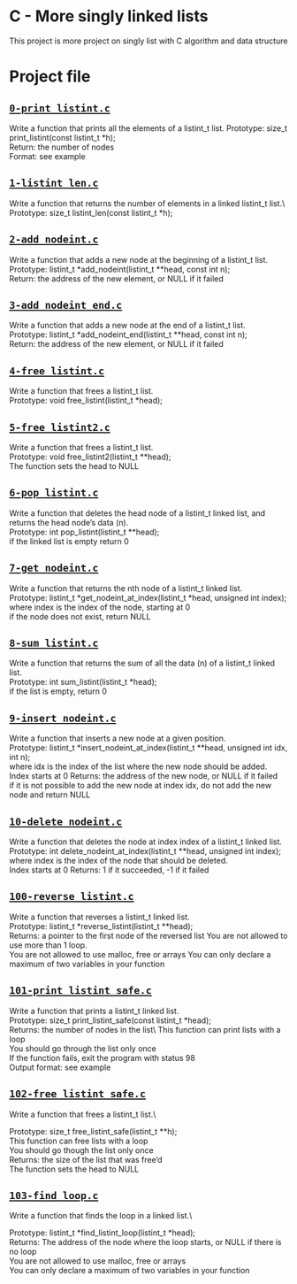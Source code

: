 # C - More singly linked lists
This project is more project on singly list with C algorithm and data structure

# Project file


## [`0-print_listint.c`](0-print_listint.c)
Write a function that prints all the elements of a listint_t list.
Prototype: size_t print_listint(const listint_t *h);\
Return: the number of nodes\
Format: see example

## [`1-listint_len.c`](1-listint_len.c)
Write a function that returns the number of elements in a linked listint_t list.\ 
Prototype: size_t listint_len(const listint_t *h);

## [`2-add_nodeint.c`](2-add_nodeint.c)
Write a function that adds a new node at the beginning of a listint_t list.\
Prototype: listint_t *add_nodeint(listint_t **head, const int n);\
Return: the address of the new element, or NULL if it failed

## [`3-add_nodeint_end.c`](3-add_nodeint_end.c)
Write a function that adds a new node at the end of a listint_t list.\
Prototype: listint_t *add_nodeint_end(listint_t **head, const int n);\
Return: the address of the new element, or NULL if it failed

## [`4-free_listint.c`](4-free_listint.c)
Write a function that frees a listint_t list.\
Prototype: void free_listint(listint_t *head);

## [`5-free_listint2.c`](5-free_listint2.c)
Write a function that frees a listint_t list.\
Prototype: void free_listint2(listint_t **head);\
The function sets the head to NULL

## [`6-pop_listint.c`](6-pop_listint.c)
Write a function that deletes the head node of a listint_t linked list, and returns the head node’s data (n).\
Prototype: int pop_listint(listint_t **head);\
if the linked list is empty return 0

## [`7-get_nodeint.c`](7-get_nodeint.c)
Write a function that returns the nth node of a listint_t linked list.\
Prototype: listint_t *get_nodeint_at_index(listint_t *head, unsigned int index);\
where index is the index of the node, starting at 0\
if the node does not exist, return NULL

## [`8-sum_listint.c`](8-sum_listint.c)
Write a function that returns the sum of all the data (n) of a listint_t linked list.\
Prototype: int sum_listint(listint_t *head);\
if the list is empty, return 0

## [`9-insert_nodeint.c`](9-insert_nodeint.c)
Write a function that inserts a new node at a given position.\
Prototype: listint_t *insert_nodeint_at_index(listint_t **head, unsigned int idx, int n);\
where idx is the index of the list where the new node should be added.\
Index starts at 0 Returns: the address of the new node, or NULL if it failed\
if it is not possible to add the new node at index idx, do not add the new node and return NULL

## [`10-delete_nodeint.c`](10-delete_nodeint.c)
Write a function that deletes the node at index index of a listint_t linked list.\
Prototype: int delete_nodeint_at_index(listint_t **head, unsigned int index);\
where index is the index of the node that should be deleted.\
Index starts at 0 Returns: 1 if it succeeded, -1 if it failed

## [`100-reverse_listint.c`](100-reverse_listint.c)
Write a function that reverses a listint_t linked list.\
Prototype: listint_t *reverse_listint(listint_t **head);\
Returns: a pointer to the first node of the reversed list You are not allowed to use more than 1 loop.\
You are not allowed to use malloc, free or arrays You can only declare a maximum of two variables in your function

## [`101-print_listint_safe.c`](101-print_listint_safe.c)
Write a function that prints a listint_t linked list.\
Prototype: size_t print_listint_safe(const listint_t *head);\
Returns: the number of nodes in the list\ This function can print lists with a loop\
You should go through the list only once\
If the function fails, exit the program with status 98\
Output format: see example

## [`102-free_listint_safe.c`](102-free_listint_safe.c)
Write a function that frees a listint_t list.\

Prototype: size_t free_listint_safe(listint_t **h);\
This function can free lists with a loop\
You should go though the list only once\
Returns: the size of the list that was free’d\
The function sets the head to NULL

## [`103-find_loop.c`](103-find_loop.c)
Write a function that finds the loop in a linked list.\

Prototype: listint_t *find_listint_loop(listint_t *head);\
Returns: The address of the node where the loop starts, or NULL if there is no loop\
You are not allowed to use malloc, free or arrays\
You can only declare a maximum of two variables in your function
